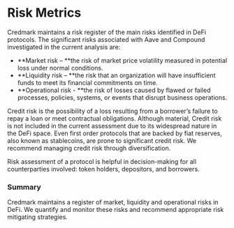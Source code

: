 # Risk Metrics

Credmark maintains a risk register of the main risks identified in DeFi protocols. The significant risks associated with Aave and Compound investigated in the current analysis are:

* **Market risk – **the risk of market price volatility measured in potential loss under normal conditions.
* **Liquidity risk – **the risk that an organization will have insufficient funds to meet its financial commitments on time.
* **Operational risk - **the risk of losses caused by flawed or failed processes, policies, systems, or events that disrupt business operations.

Credit risk is the possibility of a loss resulting from a borrower’s failure to repay a loan or meet contractual obligations. Although material, Credit risk is not included in the current assessment due to its widespread nature in the DeFi space. Even first order protocols that are backed by fiat reserves, also known as stablecoins, are prone to significant credit risk. We recommend managing credit risk through diversification.&#x20;

Risk assessment of a protocol is helpful in decision-making for all counterparties involved: token holders, depositors, and borrowers.

### Summary&#x20;

Credmark maintains a register of market, liquidity and operational risks in DeFi. We quantify and monitor these risks and recommend appropriate risk mitigating strategies.
